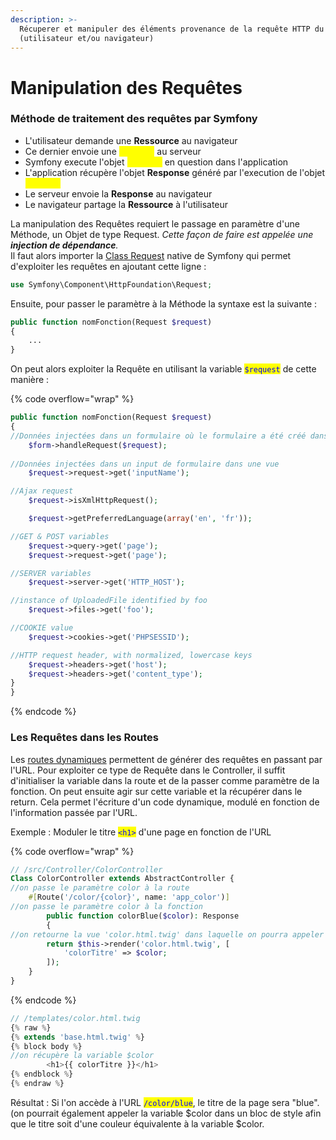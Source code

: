 ```yaml
---
description: >-
  Récuperer et manipuler des éléments provenance de la requête HTTP du client
  (utilisateur et/ou navigateur)
---
```


# Manipulation des Requêtes

### Méthode de traitement des requêtes par Symfony

* L'utilisateur demande une **Ressource** au navigateur
* Ce dernier envoie une <mark style="color:yellow;">**Requête**</mark> au serveur
* Symfony execute l'objet <mark style="color:yellow;">**Request**</mark> en question dans l'application
* L'application récupère l'objet **Response** généré par l'execution de l'objet <mark style="color:yellow;">**Request**</mark>
* Le serveur envoie la **Response** au navigateur
* Le navigateur partage la **Ressource** à l'utilisateur



La manipulation des Requêtes requiert le passage en paramètre d'une Méthode, un Objet de type Request. _Cette façon de faire est appelée une **injection de dépendance**._ \
Il faut alors importer la [Class Request](https://github.com/symfony/symfony/blob/6.1/src/Symfony/Component/HttpFoundation/Request.php) native de Symfony qui permet d'exploiter les requêtes en ajoutant cette ligne :&#x20;

```php
use Symfony\Component\HttpFoundation\Request;
```

Ensuite, pour passer le paramètre à la Méthode la syntaxe est la suivante :&#x20;

```php
public function nomFonction(Request $request)
{ 
    ...
}
```

On peut alors exploiter la Requête en utilisant la variable <mark style="color:blue;">`$request`</mark> de cette manière :&#x20;

{% code overflow="wrap" %}
```php
public function nomFonction(Request $request)
{ 
//Données injectées dans un formulaire où le formulaire a été créé dans le     Controller grace à l'instruction : $form=$this>createForm( ... );
    $form->handleRequest($request);
    
//Données injectées dans un input de formulaire dans une vue
    $request->request->get('inputName');

//Ajax request
    $request->isXmlHttpRequest();

    $request->getPreferredLanguage(array('en', 'fr'));

//GET & POST variables
    $request->query->get('page');
    $request->request->get('page');

//SERVER variables 
    $request->server->get('HTTP_HOST');

//instance of UploadedFile identified by foo
    $request->files->get('foo');

//COOKIE value
    $request->cookies->get('PHPSESSID');

//HTTP request header, with normalized, lowercase keys
    $request->headers->get('host');
    $request->headers->get('content_type');
}
}
```
{% endcode %}

### Les Requêtes dans les Routes

Les [routes dynamiques](../routes/routes-dynamiques.md) permettent de générer des requêtes en passant par l'URL. Pour exploiter ce type de Requête dans le Controller, il suffit d'initialiser la variable dans la route  et de la passer comme paramètre de la fonction. On peut ensuite agir sur cette variable et la récupérer dans le return. Cela permet l'écriture d'un code dynamique, modulé en fonction de l'information passée par l'URL.

Exemple : Moduler le titre <mark style="color:blue;">`<h1>`</mark> d'une page en fonction de l'URL

{% code overflow="wrap" %}
```php
// /src/Controller/ColorController
Class ColorController extends AbstractController {
//on passe le paramètre color à la route
    #[Route('/color/{color}', name: 'app_color')]
//on passe le paramètre color à la fonction
        public function colorBlue($color): Response
        {
//on retourne la vue 'color.html.twig' dans laquelle on pourra appeler la variable $color sous cette forme: {{ colorTitre }}
        return $this->render('color.html.twig', [
            'colorTitre' => $color;
        ]);
    }
}
```
{% endcode %}

```php
// /templates/color.html.twig
{% raw %}
{% extends 'base.html.twig' %}
{% block body %}
//on récupère la variable $color
        <h1>{{ colorTitre }}</h1>
{% endblock %}
{% endraw %}
```

Résultat : Si l'on accède à l'URL <mark style="color:blue;">`/color/blue`</mark>, le titre de la page sera "blue". (on pourrait également appeler la variable $color dans un bloc de style afin que le titre soit d'une couleur équivalente à la variable $color.

